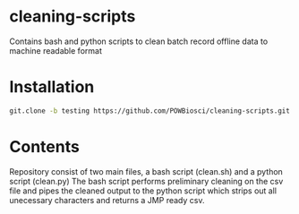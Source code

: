 # cleaning-scripts
Contains bash and python scripts to clean batch record offline data to machine readable format

# Installation

```bash
git.clone -b testing https://github.com/POWBiosci/cleaning-scripts.git
```

# Contents
Repository consist of two main files, a bash script (clean.sh) and a python script (clean.py) The bash script performs preliminary cleaning on the csv file and pipes the cleaned output to the python script which strips out all unecessary characters and returns a JMP ready csv.


